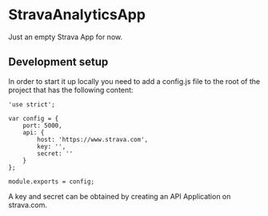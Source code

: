 # StravaAnalyticsApp

Just an empty Strava App for now.

## Development setup

In order to start it up locally you need to add a config.js file to the root of the project that has the following content:

```
'use strict';

var config = {
    port: 5000,
    api: {
        host: 'https://www.strava.com',
        key: '',
        secret: ''
    }
};

module.exports = config;
```

A key and secret can be obtained by creating an API Application on strava.com. 
